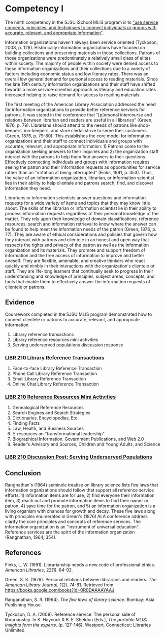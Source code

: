 # Competency I

The ninth competency in the SJSU iSchool MLIS program is to ["use service concepts, principles, and techniques to connect individuals or groups with accurate, relevant, and appropriate information"](http://ischool.sjsu.edu/current-students/courses/core-competencies).

Information organizations haven't always been service oriented (Tyckoson, 2008, p. 128). Historically information organizations have focused on building collections and preserving materials in those collections. Patrons of those organizations were predominately a relatively small class of elites within society. The majority of people within society were denied access to these information organizations and their collections due to a variety of factors including economic status and low literacy rates. There was an overall low general demand for personal access to reading materials. Since the late 19th century information organizations and their staff have shifted towards a more service-oriented approach as literacy and education rates increased helping to raise demand for access to reading materials. 

The first meeting of the American Library Association addressed the need for information organizations to provide better reference services for patrons. It was stated in the conference that "[p]ersonal intercourse and relations between librarian and readers are useful in all libraries" (Green, 1876, p. 79). Librarians should attend to the needs of patrons like shop-keepers, inn-keepers, and store clerks strive to serve their customers (Green, 1876, p. 79-80). This establishes the core model for information organizations and their staff to connect individuals and groups with accurate, relevant, and appropriate information: 1) Patrons come to the organization seeking answers to their inquiries and 2) the organization staff interact with the patrons to help them find answers to their questions. Effectively connecting individuals and groups with information requires seeing the patron and their information requests as opportunities for service rather than an "irritation at being interrupted" (Finks, 1991, p. 353). Thus, the value of an information organization, librarian, or information scientist lies in their ability to help clientele and patrons search, find, and discover information they need. 

Librarians or information scientists answer questions and information requests for a wide variety of items and topics that they may know little about. The skills of the librarian or information scientist lie in their ability to process information requests regardless of their personal knowledge of the matter. They rely upon their knowledge of domain classifications, reference resources, search and information retrieval to know where the answer can be found to help meet the information needs of the patron (Green, 1876, p. 77). They are aware of ethical considerations and policies that govern how they interact with patrons and clientele in an honest and open way that respects the rights and privacy of the patron as well as the information organization and its materials. They promote and support freedom of information and the free access of information to improve and better oneself. They are flexible, amenable, and creative thinkers who react quickly and nimbly in their interactions with the organization's clientele or staff. They are life-long learners that continually seek to progress in their understanding and knowledge of principles, subject areas, concepts, and tools that enable them to effectively answer the information requests of clientele or patrons.

## Evidence

Coursework completed in the SJSU MLIS program demonstrated how to connect clientele or patrons to accurate, relevant, and appropriate information.  

1. Library reference transactions
2. Library reference resources mini activities
3. Serving underserved populations discussion response

### [LIBR 210 Library Reference Transactions]()

1. Face-to-face Library Reference Transaction
2. Phone Call Library Reference Transaction
3. Email Library Reference Transaction
4. Online Chat Library Reference Transaction

### [LIBR 210 Reference Resources Mini Activities]()

1. Genealogical Reference Resources
2. Search Engines and Search Strategies
3. Dictionaries, Encyclopedias, Etc. 
4. Finding Facts
5. Law, Health, and Business Sources
6. E-resources on "transformational leadership"
7. Biographical Information, Government Publications, and Web 2.0
8. Reader’s Advisory and Sources, Children and Young Adults, and Science

### [LIBR 210 Discussion Post: Serving Underserved Populations]()

## Conclusion

Rangnathan's (1964) seminole treatise on library science lists five laws that information organizations should follow that support all reference service efforts: 1) information items are for use, 2) find everyone their information item, 3) reach out and promote information items to find their owner or patron, 4) save time for the patron, and 5) an information organization is a living organism with chances for growth and decay. These five laws along with principles enumerated in Green's (1876) ALA conference address clarify the core principles and concepts of reference services. The information organization is an "instrument of universal education". Reference services are the spirit of the information organization (Rangnathan, 1964, 354). 

## References

Finks, L. W. (1991). Librarianship needs a new code of professional ethics. *American Libraries*, 22(1). 84-92.

Green, S. S. (1876). Personal relations between librarians and readers. *The American Library Journal*, *1*(2). 74-81. Retrieved from https://books.google.com/books?id=0R0DAAAAYAAJ

Ranganathan, S. R. (1964). *The five laws of library science*. Bombay: Asia Publishing House. 

Tyckoson, D. A. (2008). Reference service: The personal side of librarianship. In K. Haycock & B. E. Sheldon (Eds.), *The portable MLIS: Insights form the experts*. (p. 127-146). Westport, Connecticut: Libraries Unlimited.
